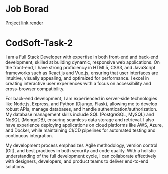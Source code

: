 # Job Borad 

[Project link render](https://job-borad-a737.onrender.com)

# CodSoft-Task-2

I am a Full Stack Developer with expertise in both front-end and back-end development, skilled at building dynamic, responsive web applications.
On the front-end, I have strong proficiency in HTML5, CSS3, and JavaScript frameworks such as React.js and Vue.js, ensuring that user interfaces are intuitive,
visually appealing, and optimized for performance. I excel in creating interactive user experiences with a focus on accessibility and cross-browser compatibility.

For back-end development, I am experienced in server-side technologies like Node.js, Express, and Python (Django, Flask), allowing me to develop robust APIs,
manage databases, and handle authentication/authorization. My database management skills include SQL (PostgreSQL, MySQL) and NoSQL (MongoDB), ensuring seamless data
storage and retrieval. I also have experience deploying applications on cloud platforms like AWS, Azure, and Docker, while maintaining CI/CD pipelines for automated
testing and continuous integration.

My development process emphasizes Agile methodology, version control (Git),
and best practices in both security and code quality. With a holistic understanding of the full
development cycle, I can collaborate effectively with designers, developers, and product teams to deliver end-to-end solutions.
